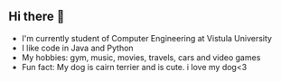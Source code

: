 ## Hi there 👋

<ul>
  <li>
    I'm currently student of Computer Engineering at Vistula University
  </li>
  <li>
    I like code in Java and Python
  </li>
  <li>
    My hobbies: gym, music, movies, travels, cars and video games
  </li>
    <li>
    Fun fact: My dog is cairn terrier and is cute. i love my dog<3
  </li>
  
</ul>
<!--
**duszak009/duszak009** is a ✨ _special_ ✨ repository because its `README.md` (this file) appears on your GitHub profile.

Here are some ideas to get you started:

- 🔭 I’m currently working on ...
- 🌱 I’m currently learning ...
- 👯 I’m looking to collaborate on ...
- 🤔 I’m looking for help with ...
- 💬 Ask me about ...
- 📫 How to reach me: ...
- 😄 Pronouns: ...
- ⚡ Fun fact: ...
-->

